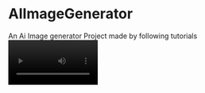 # AIImageGenerator
An Ai Image generator Project made by following tutorials
<video src='[your URL here](https://www.youtube.com/watch?v=uRQH2CFvedY&t=8540s)https://www.youtube.com/watch?v=uRQH2CFvedY&t=8540s' width=180/>
